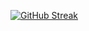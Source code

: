 [![GitHub Streak](https://streak-stats.demolab.com?user=markusressel&theme=github-dark-blue&hide_border=true&mode=weekly)](https://git.io/streak-stats)
